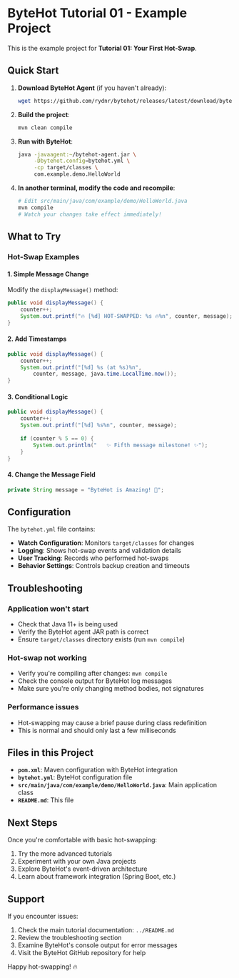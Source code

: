 # ByteHot Tutorial 01 - Example Project

This is the example project for **Tutorial 01: Your First Hot-Swap**.

## Quick Start

1. **Download ByteHot Agent** (if you haven't already):
   ```bash
   wget https://github.com/rydnr/bytehot/releases/latest/download/bytehot-application-latest-SNAPSHOT-agent.jar -O ~/bytehot-agent.jar
   ```

2. **Build the project**:
   ```bash
   mvn clean compile
   ```

3. **Run with ByteHot**:
   ```bash
   java -javaagent:~/bytehot-agent.jar \
        -Dbytehot.config=bytehot.yml \
        -cp target/classes \
        com.example.demo.HelloWorld
   ```

4. **In another terminal, modify the code and recompile**:
   ```bash
   # Edit src/main/java/com/example/demo/HelloWorld.java
   mvn compile
   # Watch your changes take effect immediately!
   ```

## What to Try

### Hot-Swap Examples

#### 1. Simple Message Change
Modify the `displayMessage()` method:
```java
public void displayMessage() {
    counter++;
    System.out.printf("🔥 [%d] HOT-SWAPPED: %s 🔥%n", counter, message);
}
```

#### 2. Add Timestamps
```java
public void displayMessage() {
    counter++;
    System.out.printf("[%d] %s (at %s)%n", 
        counter, message, java.time.LocalTime.now());
}
```

#### 3. Conditional Logic
```java
public void displayMessage() {
    counter++;
    System.out.printf("[%d] %s%n", counter, message);
    
    if (counter % 5 == 0) {
        System.out.println("   ✨ Fifth message milestone! ✨");
    }
}
```

#### 4. Change the Message Field
```java
private String message = "ByteHot is Amazing! 🚀";
```

## Configuration

The `bytehot.yml` file contains:
- **Watch Configuration**: Monitors `target/classes` for changes
- **Logging**: Shows hot-swap events and validation details
- **User Tracking**: Records who performed hot-swaps
- **Behavior Settings**: Controls backup creation and timeouts

## Troubleshooting

### Application won't start
- Check that Java 11+ is being used
- Verify the ByteHot agent JAR path is correct
- Ensure `target/classes` directory exists (run `mvn compile`)

### Hot-swap not working
- Verify you're compiling after changes: `mvn compile`
- Check the console output for ByteHot log messages
- Make sure you're only changing method bodies, not signatures

### Performance issues
- Hot-swapping may cause a brief pause during class redefinition
- This is normal and should only last a few milliseconds

## Files in this Project

- **`pom.xml`**: Maven configuration with ByteHot integration
- **`bytehot.yml`**: ByteHot configuration file
- **`src/main/java/com/example/demo/HelloWorld.java`**: Main application class
- **`README.md`**: This file

## Next Steps

Once you're comfortable with basic hot-swapping:
1. Try the more advanced tutorials
2. Experiment with your own Java projects
3. Explore ByteHot's event-driven architecture
4. Learn about framework integration (Spring Boot, etc.)

## Support

If you encounter issues:
1. Check the main tutorial documentation: `../README.md`
2. Review the troubleshooting section
3. Examine ByteHot's console output for error messages
4. Visit the ByteHot GitHub repository for help

Happy hot-swapping! 🔥